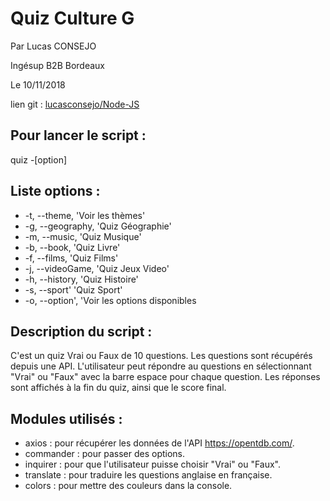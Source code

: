 # Quiz Culture G

Par Lucas CONSEJO

Ingésup B2B Bordeaux

Le 10/11/2018

lien git : [lucasconsejo/Node-JS](https://github.com/lucasconsejo/Node-JS)


## Pour lancer le script : 

quiz -[option]

## Liste options : 
* -t, --theme, 'Voir les thèmes'
* -g, --geography, 'Quiz Géographie'
* -m, --music, 'Quiz Musique'
* -b, --book, 'Quiz Livre'
* -f, --films, 'Quiz Films'
* -j, --videoGame, 'Quiz Jeux Video'
* -h, --history, 'Quiz Histoire'
* -s, --sport' 'Quiz Sport'
* -o, --option', 'Voir les options disponibles

## Description du script :

C'est un quiz Vrai ou Faux de 10 questions.
Les questions sont récupérés depuis une API.
L'utilisateur peut répondre au questions en sélectionnant "Vrai" ou "Faux" avec la barre espace pour chaque question.
Les réponses sont affichés à la fin du quiz, ainsi que le score final.

## Modules utilisés :
- axios : pour récupérer les données de l'API https://opentdb.com/.
- commander : pour passer des options.
- inquirer : pour que l'utilisateur puisse choisir "Vrai" ou "Faux".
- translate : pour traduire les questions anglaise en française.
- colors : pour mettre des couleurs dans la console.
